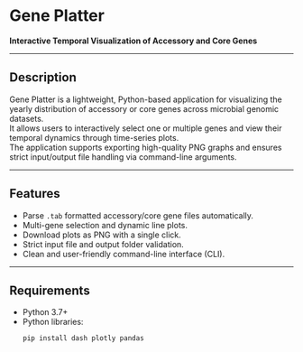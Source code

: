 # Gene Platter

**Interactive Temporal Visualization of Accessory and Core Genes**

---

## Description

Gene Platter is a lightweight, Python-based application for visualizing the yearly distribution of accessory or core genes across microbial genomic datasets.  
It allows users to interactively select one or multiple genes and view their temporal dynamics through time-series plots.  
The application supports exporting high-quality PNG graphs and ensures strict input/output file handling via command-line arguments.

---

## Features

- Parse `.tab` formatted accessory/core gene files automatically.
- Multi-gene selection and dynamic line plots.
- Download plots as PNG with a single click.
- Strict input file and output folder validation.
- Clean and user-friendly command-line interface (CLI).

---

## Requirements

- Python 3.7+
- Python libraries:
  ```bash
  pip install dash plotly pandas


